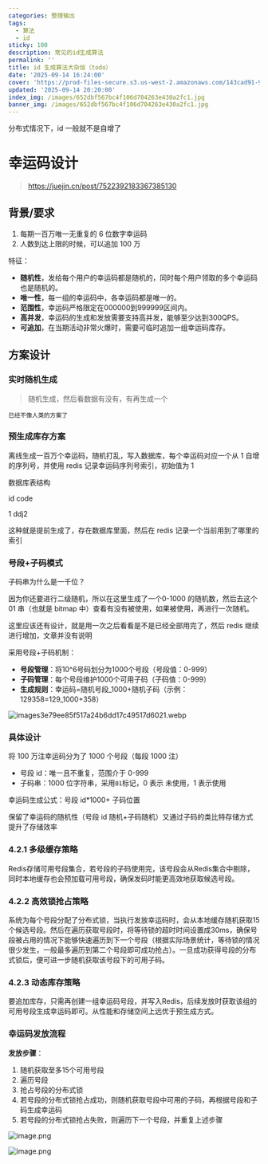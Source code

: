 ```yaml
---
categories: 整理输出
tags:
  - 算法
  - id
sticky: 100
description: 常见的id生成算法
permalink: ''
title: id 生成算法大杂烩（todo）
date: '2025-09-14 16:24:00'
cover: 'https://prod-files-secure.s3.us-west-2.amazonaws.com/143cad91-961b-48b0-82dc-78fbb6eb5abe/66bdab08-2c95-4215-a279-9a664fd9f37b/wallhaven-85lly2.jpg?X-Amz-Algorithm=AWS4-HMAC-SHA256&X-Amz-Content-Sha256=UNSIGNED-PAYLOAD&X-Amz-Credential=ASIAZI2LB4664VVG7IZ4%2F20250919%2Fus-west-2%2Fs3%2Faws4_request&X-Amz-Date=20250919T150052Z&X-Amz-Expires=3600&X-Amz-Security-Token=IQoJb3JpZ2luX2VjEFsaCXVzLXdlc3QtMiJHMEUCIHrV6zfO1fruR8Dc0yskLzEOCARPDbDeoIZ83GFK2DcMAiEAq88S4gsZdY3Bxn1uM5rpXedXSWNXlO27fT6B%2FWKrPmoqiAQI1P%2F%2F%2F%2F%2F%2F%2F%2F%2F%2FARAAGgw2Mzc0MjMxODM4MDUiDHibS7pCAv%2F3pHjJYCrcA0fceBNHDhu6hNO4tDIBykgzRONExPcxlJ38fHI2TLSRvKmUiId8VyyciNVPPI9GDm%2Fw4B6F7vl%2F0Enh2P2qlJnKURzCyAjF51ptD0Dt%2F4NO%2BT4ymQC2PUyD6ii0ZjQeD4RVn3trtZuyPs143r5jYpnmIZSFBUZIH94YS9ZJDCjvGLpwTEzGbCl5OMnwsebDeu7OheDD9l%2FILajZPlfDORSNPSDRaxkSpxEabOz8lnRRT0o3QegeEnI3z2gmY9ccJ6Fm6gyJ9Xc%2F4neIEt5aWh2VSVIK1XBKZ46I27lKjkay7X6fuiml5H5r%2B5R6fZ0ACBrFdn%2FhrRo5YoKEuubC%2Bbjqrzgk4Xam5jB38A0%2FqWZxX%2Ff6nmjq1mbqPW1XQQ38SaaqapOL9nEKhTGV6kQrHHwRzORaRe6QtONfPW7LjUSsXWE5mTbKHcdeMaCTfEYbNf8%2F4AwAAO1UusvYw0zaVNl17B6FI%2B4xDsIfQno9R2S2xSGzCFPTwY9GrnveBWegCaiOxb56V1q80wa8U%2BL86nLKeX5j751UZAuJ6cR%2B883ofPu8LoCec5Qj5qTT4HJNZGIgqrKbNlnKuZ%2BDWJiASCuP%2FiB45qOXIbWQrkt23x3y7VdpGVL1i8pemzISMNzetMYGOqUB%2FrAi%2B043It%2Fp14e2CEj2YjU%2BfaTeaXEl%2BTid6RKJsVIktYhIEHulT%2F3bht76VSiEmWRGlZHw4ePOsElDG6Ezj4KbqtnCRMtaC0E09%2Bc47MoGUbBsHXbiDckdn3Mh86Gwg4wgOvrysxD7dD4WvCyBk5C6dyZserurzxFJxZpHPRCZqybU4cq6hicTjwzn9ygwYuF2oGjp9pLK3Z2Jh7CTL2qGZyEh&X-Amz-Signature=cdab7d30873702aee40c36bab1664cccebb04fade90deb7f278e46d7995d7560&X-Amz-SignedHeaders=host&x-amz-checksum-mode=ENABLED&x-id=GetObject'
updated: '2025-09-14 20:20:00'
index_img: /images/652dbf567bc4f106d704263e430a2fc1.jpg
banner_img: /images/652dbf567bc4f106d704263e430a2fc1.jpg
---
```


分布式情况下，id 一般就不是自增了


# 幸运码设计

> https://juejin.cn/post/7522392183367385130

## 背景/要求

1. 每期一百万唯一无重复的 6 位数字幸运码
2. 人数到达上限的时候，可以追加 100 万

特征：

- **随机性**，发给每个用户的幸运码都是随机的，同时每个用户领取的多个幸运码也是随机的。
- **唯一性**，每一组的幸运码中，各幸运码都是唯一的。
- **范围性**，幸运码严格限定在000000到999999区间内。
- **高并发**，幸运码的生成和发放需要支持高并发，能够至少达到300QPS。
- **可追加**，在当期活动非常火爆时，需要可临时追加一组幸运码库存。

## 方案设计


### 实时随机生成

> 随机生成，然后看数据有没有，有再生成一个

`已经不像人类的方案了`


### 预生成库存方案


离线生成一百万个幸运码，随机打乱，写入数据库，每个幸运码对应一个从 1 自增的序列号，并使用 redis 记录幸运码序列号索引，初始值为 1


数据库表结构


id code


1 ddj2


这种就是提前生成了，存在数据库里面，然后在 redis 记录一个当前用到了哪里的索引


### 号段+子码模式


子码串为什么是一千位？


因为你还要进行二级随机，所以在这里生成了一个0-1000 的随机数，然后去这个 01 串（也就是 bitmap 中）查看有没有被使用，如果被使用，再进行一次随机。


这里应该还有设计，就是用一次之后看看是不是已经全部用完了，然后 redis 继续进行增加，文章并没有说明


采用号段+子码机制：

- **号段管理**：将10^6号码划分为1000个号段（号段值：0-999）
- **子码管理**：每个号段维护1000个可用子码（子码值：0-999）
- **生成规则**：幸运码=随机号段_1000+随机子码（示例：129358=129_1000+358）

![images3e79ee85f517a24b6dd17c49517d6021.webp](/images/00898df9e2516fa4f0f181649bb7126d.webp)


### 具体设计


将 100 万注幸运码分为了 1000 个号段（每段 1000 注）

- 号段 id：唯一且不重复，范围介于 0-999
- 子码串：1000 位字符串，采用`01`标记，0 表示 未使用，1 表示使用

幸运码生成公式：号段 id*1000+ 子码位置


保留了幸运码的随机性（号段 id 随机+子码随机）又通过子码的类比特存储方式提升了存储效率


### 4.2.1 多级缓存策略


Redis存储可用号段集合，若号段的子码使用完，该号段会从Redis集合中剔除，同时本地缓存也会预加载可用号段，确保发码时能更高效地获取候选号段。


### 4.2.2 高效锁抢占策略


系统为每个号段分配了分布式锁，当执行发放幸运码时，会从本地缓存随机获取15个候选号段。然后在遍历获取号段时，将等待锁的超时时间设置成30ms，确保号段被占用的情况下能够快速遍历到下一个号段（根据实际场景统计，等待锁的情况很少发生，一般最多遍历到第二个号段即可成功抢占）。一旦成功获得号段的分布式锁后，便可进一步随机获取该号段下的可用子码。


### 4.2.3 动态库存策略


要追加库存，只需再创建一组幸运码号段，并写入Redis，后续发放时获取该组的可用号段生成幸运码即可。从性能和存储空间上远优于预生成方式。


### 幸运码发放流程


**发放步骤**：

1. 随机获取至多15个可用号段
2. 遍历号段
3. 抢占号段的分布式锁
4. 若号段的分布式锁抢占成功，则随机获取号段中可用的子码，再根据号段和子码生成幸运码
5. 若号段的分布式锁抢占失败，则遍历下一个号段，并重复上述步骤

![image.png](/images/035399511e7a9d2be97ad9c7b0b1c6d7.png)


![image.png](/images/26032740c6d1a88a70a626c31b95f6fc.png)

